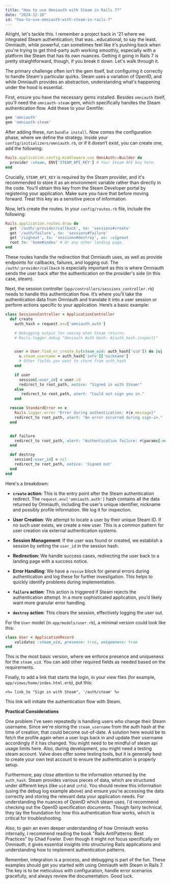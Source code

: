 ```yaml
---
title: "How to use Omniauth with Steam in Rails 7?"
date: "2024-12-16"
id: "how-to-use-omniauth-with-steam-in-rails-7"
---
```


Alright, let's tackle this. I remember a project back in '21 where we integrated Steam authentication; that was…educational, to say the least. Omniauth, while powerful, can sometimes feel like it's pushing back when you're trying to get third-party auth working smoothly, especially with a platform like Steam that has its own nuances. Getting it going in Rails 7 is pretty straightforward, though, if you break it down. Let's walk through it.

The primary challenge often isn’t the gem itself, but configuring it correctly to handle Steam's particular quirks. Steam uses a variation of OpenID, and while Omniauth provides an abstraction, understanding what's happening under the hood is essential.

First, ensure you have the necessary gems installed. Besides `omniauth` itself, you'll need the `omniauth-steam` gem, which specifically handles the Steam authentication flow. Add these to your Gemfile:

```ruby
gem 'omniauth'
gem 'omniauth-steam'
```

After adding these, run `bundle install`. Now comes the configuration phase, where we define the strategy. Inside your `config/initializers/omniauth.rb`, or if it doesn’t exist, you can create one, add the following:

```ruby
Rails.application.config.middleware.use OmniAuth::Builder do
  provider :steam, ENV['STEAM_API_KEY'] # Your Steam API key here.
end
```

Crucially, `STEAM_API_KEY` is required by the Steam provider, and it's recommended to store it as an environment variable rather than directly in the code. You'll obtain this key from the Steam Developer portal by registering your application. Make sure you have that before moving forward. Treat this key as a sensitive piece of information.

Now, let’s create the routes. In your `config/routes.rb` file, include the following:

```ruby
Rails.application.routes.draw do
  get '/auth/:provider/callback', to: 'sessions#create'
  get '/auth/failure', to: 'sessions#failure'
  get '/signout', to: 'sessions#destroy', as: :signout
  root to: 'home#index' # Or any other landing page.
end
```

These routes handle the redirection that Omniauth uses, as well as provide endpoints for callbacks, failures, and logging out. The `/auth/:provider/callback` is especially important as this is where Omniauth sends the user back after the authentication on the provider's side (in this case, steam).

Next, the session controller (`app/controllers/sessions_controller.rb`) needs to handle this authentication flow. It’s where you'll take the authentication data from Omniauth and translate it into a user session or perform actions specific to your application. Here’s a basic example:

```ruby
class SessionsController < ApplicationController
  def create
    auth_hash = request.env['omniauth.auth']

    # Debugging output for seeing what Steam returns.
    # Rails.logger.debug "Omniauth Auth Hash: #{auth_hash.inspect}"


    user = User.find_or_create_by(steam_uid: auth_hash['uid']) do |u|
      u.steam_username = auth_hash['info']['nickname']
      # Other fields you want to store from auth_hash
    end

    if user
      session[:user_id] = user.id
      redirect_to root_path, notice: "Signed in with Steam!"
    else
       redirect_to root_path, alert: "Could not sign you in."
    end

  rescue StandardError => e
    Rails.logger.error "Error during authentication: #{e.message}"
    redirect_to root_path, alert: "An error occurred during sign-in."
  end


  def failure
    redirect_to root_path, alert: "Authentication failure: #{params[:message]}"
  end

  def destroy
    session[:user_id] = nil
    redirect_to root_path, notice: 'Signed out'
  end
end
```

Here's a breakdown:

*   **`create` action**: This is the entry point after the Steam authentication redirect. The `request.env['omniauth.auth']` hash contains all the data returned by Omniauth, including the user's unique identifier, nickname and possibly profile information. We log it for inspection.
*   **User Creation**: We attempt to locate a user by their unique Steam ID. If no such user exists, we create a new user. This is a common pattern for user creation via external authentication systems.
*   **Session Management**: If the user was found or created, we establish a session by setting the `user_id` in the session hash.
*   **Redirection:** We handle success cases, redirecting the user back to a landing page with a success notice.
*   **Error Handling**: We have a `rescue` block for general errors during authentication and log these for further investigation. This helps to quickly identify problems during implementation.

*   **`failure` action**: This action is triggered if Steam rejects the authentication attempt. In a more sophisticated application, you’d likely want more granular error handling.
*  **`destroy` action**: This clears the session, effectively logging the user out.

For the `User` model (in `app/models/user.rb`), a minimal version could look like this:

```ruby
class User < ApplicationRecord
    validates :steam_uid, presence: true, uniqueness: true
end
```
This is the most basic version, where we enforce presence and uniqueness for the `steam_uid`. You can add other required fields as needed based on the requirements.

Finally, to add a link that starts the login, in your view files (for example, `app/views/home/index.html.erb`), put this:

```erb
<%= link_to "Sign in with Steam", '/auth/steam' %>
```

This link will initiate the authentication flow with Steam.

**Practical Considerations**

One problem I've seen repeatedly is handling users who change their Steam username. Since we're storing the `steam_username` from the auth hash at the time of creation, that could become out-of-date. A solution here would be to fetch the profile again when a user logs back in and update their username accordingly if it has changed. You might need to be mindful of steam api usage limits here.
Also, during development, you might need a testing steam account. Valve does offer some testing tools, but it is generally best to create your own test account to ensure the authentication is properly setup.

Furthermore, pay close attention to the information returned by the `auth_hash`. Steam provides various pieces of data, which are structured under different keys (like `uid` and `info`). You should review this information (using the debug log example above) and ensure you're accessing the data correctly and storing the relevant data your application needs.
For understanding the nuances of OpenID which steam uses, I'd recommend checking out the OpenID specification documents. Though fairly technical, they lay the foundation for how this authentication flow works, which is critical for troubleshooting.

Also, to gain an even deeper understanding of how Omniauth works internally, I recommend reading the book "Rails AntiPatterns: Best Practices" by Chad Fowler. Even though it might not focus specifically on Omniauth, it gives essential insights into structuring Rails applications and understanding how to implement authentication patterns.

Remember, integration is a process, and debugging is part of the fun. These examples should get you started with using Omniauth with Steam in Rails 7. The key is to be meticulous with configuration, handle error scenarios gracefully, and always review the documentation. Good luck.
